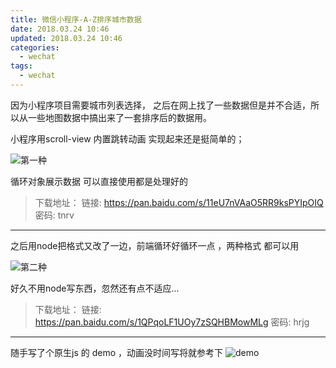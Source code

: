 ```yaml
---
title: 微信小程序-A-Z排序城市数据
date: 2018.03.24 10:46
updated: 2018.03.24 10:46
categories: 
  - wechat
tags:
  - wechat
---
```

因为小程序项目需要城市列表选择， 之后在网上找了一些数据但是并不合适，所以从一些地图数据中搞出来了一套排序后的数据用。

小程序用scroll-view 内置跳转动画 实现起来还是挺简单的；
<!-- more -->
![第一种](https://yahuiimg.oss-cn-hangzhou.aliyuncs.com/202201171421692.png)

循环对象展示数据  可以直接使用都是处理好的

>下载地址：
>链接: https://pan.baidu.com/s/11eU7nVAaO5RR9ksPYIpOIQ 
>密码: tnrv

***
之后用node把格式又改了一边，前端循环好循环一点 ，两种格式  都可以用

![第二种](https://yahuiimg.oss-cn-hangzhou.aliyuncs.com/202201171421368.png)

好久不用node写东西，忽然还有点不适应...

>下载地址：
>链接: https://pan.baidu.com/s/1QPqoLF1UOy7zSQHBMowMLg 
>密码: hrjg

***
随手写了个原生js 的 demo ，动画没时间写将就参考下
![demo](https://yahuiimg.oss-cn-hangzhou.aliyuncs.com/202201171421829.gif)
